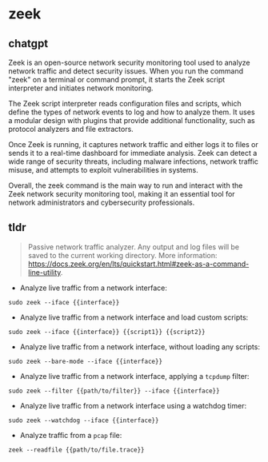 # zeek 
## chatgpt 
Zeek is an open-source network security monitoring tool used to analyze network traffic and detect security issues. When you run the command "zeek" on a terminal or command prompt, it starts the Zeek script interpreter and initiates network monitoring. 

The Zeek script interpreter reads configuration files and scripts, which define the types of network events to log and how to analyze them. It uses a modular design with plugins that provide additional functionality, such as protocol analyzers and file extractors.

Once Zeek is running, it captures network traffic and either logs it to files or sends it to a real-time dashboard for immediate analysis. Zeek can detect a wide range of security threats, including malware infections, network traffic misuse, and attempts to exploit vulnerabilities in systems.

Overall, the zeek command is the main way to run and interact with the Zeek network security monitoring tool, making it an essential tool for network administrators and cybersecurity professionals. 

## tldr 
 
> Passive network traffic analyzer.
> Any output and log files will be saved to the current working directory.
> More information: <https://docs.zeek.org/en/lts/quickstart.html#zeek-as-a-command-line-utility>.

- Analyze live traffic from a network interface:

`sudo zeek --iface {{interface}}`

- Analyze live traffic from a network interface and load custom scripts:

`sudo zeek --iface {{interface}} {{script1}} {{script2}}`

- Analyze live traffic from a network interface, without loading any scripts:

`sudo zeek --bare-mode --iface {{interface}}`

- Analyze live traffic from a network interface, applying a `tcpdump` filter:

`sudo zeek --filter {{path/to/filter}} --iface {{interface}}`

- Analyze live traffic from a network interface using a watchdog timer:

`sudo zeek --watchdog --iface {{interface}}`

- Analyze traffic from a `pcap` file:

`zeek --readfile {{path/to/file.trace}}`
